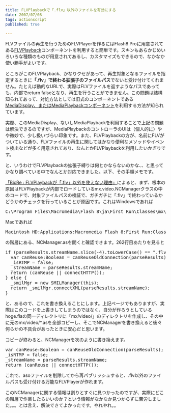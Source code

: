 ```yaml
---
title: FLVPlaybackで「.flv」以外のファイルを有効にする
date: 2007/07/08
tags: actionscript
published: true

---
```


<p>FLVファイルの再生を行うためのFLVPlayerを作るにはFlash8 Proに用意されてある<a href="http://livedocs.adobe.com/flash/8_jp/main/wwhelp/wwhimpl/common/html/wwhelp.htm?context=LiveDocs_Parts&file=00003476.html">FLVPlayback</a>コンポーネントを利用すると簡単です。スキンもあらかじめいろいろな種類のものが用意されてあるし、カスタマイズもできるので、なかなか使い勝手がよいです。</p>

<p>ところがこのFLVPlayback、かなりクセがあって、再生対象となるファイルを指定するときに<strong>「.flv」で終わる拡張子のファイルパス</strong>でないと受け付けてくれません。たとえば動的なURLで、実際はFLVファイルを返すようなパスであっても、内部でreturn falseとなり、再生を行うことができません。この問題は結構知られてあって、対処方法としては旧式のコンポーネントである<a href="http://livedocs.adobe.com/flash/8_jp/main/wwhelp/wwhimpl/common/html/wwhelp.htm?context=LiveDocs_Parts&file=00003770.html">MediaDisplay、またはMediaPlaybackコンポーネント</a>を利用する方法が知られています。</p>

<p>実際、このMediaDisplay、ないしMediaPlaybackを利用することで上記の問題は解決できるのですが、MediaPlaybackのコントローラのUIは（個人的に）やや微妙で、少し扱いづらい印象です。また、FLVPlaybackの方が、名前にFLVがついている通り、FLVファイルの再生に関してはかなり便利なメソッドやイベント検出などが多く用意されてあり、なんとかFLVPlaybackを利用したいかぎりです。</p>

<p>と、いうわけでFLVPlaybackの拡張子縛りは何とかならないのかな、、と思ってかなり調べている中でなんとか対応できました。以下、その手順メモです。</p>

<p><a href="http://www.echo-graphics.net/blog/archives/2006/11/flvplaybackflv.html">「BicRe : FLVPlaybackが「.flv」以外を使えない理由」</a>によると、まず、根本の原因はFLVPlaybackが内部でロードしているmx.video.NCManagerクラスの中のコードで、対象ファイルパスの検証で、ガチガチに「.flv」で終わっているかどうかのチェックを行っていることが原因です。これはWindowsであれば</p>

<p>
<pre>
C:\Program Files\Macromedia\Flash 8\ja\First Run\Classes\mx\video\
</pre>
</p>

<p>Macであれば</p>

<p>
<pre>
Macintosh HD:Applications:Macromedia Flash 8:First Run:Classes:mx:video:
</pre>
</p>

<p>の階層にある、NCManager.asを開くと確認できます。262行目あたりを見ると</p>

<p>
<pre>
if (parseResults.streamName.slice(-4).toLowerCase() == ".flv") {
  var canReuse:Boolean = canReuseOldConnection(parseResults);
  _isRTMP = false;
  _streamName = parseResults.streamName;
  return (canReuse || connectHTTP());
} else {
  _smilMgr = new SMILManager(this);
  return _smilMgr.connectXML(parseResults.streamName);
}
</pre>
</p>

<p>と、あるので、これを書き換えることにします。上記ページでもありますが、実際はこのコードを上書きしてしまうのではなく、自分が作ろうとしているhoge.flaの同一ディレクトリに「mx/video/」のディレクトリを作成し、その中に元のmx/video/*.asを全部コピーし、そこでNCManagerを書き換えると後々何らかの不具合があったときに安心だと思います。</p>

<p>コピーが終わると、NCManagerを次のように書き換えます。</p>

<p>
<pre>
var canReuse:Boolean = canReuseOldConnection(parseResults);
_isRTMP = false;
_streamName = parseResults.streamName;
return (canReuse || connectHTTP());
</pre>
</p>

<p>これで、asoファイルを削除してから再パブリッシュすると、.flv以外のファイルパスも受け付ける万能なFLVPlayerが作れます。</p>

<p>このNCManagerに関する情報は割りとすぐに見つかったのですが、実際にどこの階層で作業したらいいのか？という情報がなかなか見つからずに苦労しました。。。とは言え、解決できてよかったです。やれやれ。。</p>
